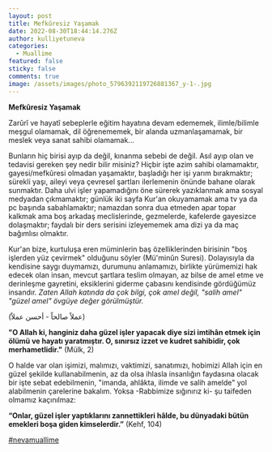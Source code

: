 ```yaml
---
layout: post
title: Mefkûresiz Yaşamak
date: 2022-08-30T18:44:14.276Z
author: kulliyetuneva
categories:
  - Muallime
featured: false
sticky: false
comments: true
image: /assets/images/photo_5796392119726881367_y-1-.jpg
---
```

<!--StartFragment-->

**Mefkûresiz Yaşamak**

Zarûrî ve hayatî sebeplerle eğitim hayatına devam edememek, ilimle/bilimle meşgul olamamak, dil öğrenememek, bir alanda uzmanlaşamamak, bir meslek veya sanat sahibi olamamak...

Bunların hiç birisi ayıp da değil, kınanma sebebi de değil. Asıl ayıp olan ve tedavisi gereken şey nedir bilir misiniz? Hiçbir işte azim sahibi olamamaktır, gayesi/mefkûresi olmadan yaşamaktır, başladığı her işi yarım bırakmaktır; sürekli yaşı, aileyi veya çevresel şartları [](<>)ilerlemenin önünde bahane olarak sunmaktır. Daha ulvi işler yapamadığını öne sürerek yazıklanmak ama sosyal medyadan çıkmamaktır; günlük iki sayfa Kur'an okuyamamak ama tv ya da pc başında sabahlamaktır; namazdan sonra dua etmeden apar topar kalkmak ama boş arkadaş meclislerinde, gezmelerde, kafelerde gayesizce dolaşmaktır; faydalı bir ders serisini izleyememek ama dizi ya da maç bağımlısı olmaktır.

Kur'an bize, kurtuluşa eren müminlerin baş özelliklerinden birisinin "boş işlerden yüz çevirmek" olduğunu söyler (Mü'minûn Suresi). Dolayısıyla da kendisine saygı duymamızı, durumunu anlamamızı, birlikte yürümemizi hak edecek olan insan, mevcut şartlara teslim olmayan, az bilse de amel etme ve derinleşme gayretini, eksiklerini giderme çabasını kendisinde gördüğümüz insandır. *Zaten Allah katında da çok bilgi, çok amel değil, "salih amel" "güzel amel" övgüye değer görülmüştür.*

(عملاً صالحاً - أحسن عملاً)

**"O Allah ki, hanginiz daha güzel işler yapacak diye sizi imtihân etmek için ölümü ve hayatı yaratmıştır. O, sınırsız izzet ve kudret sahibidir, çok merhametlidir."** (Mülk, 2)

O halde var olan işimizi, malımızı, vaktimizi, sanatımızı, hobimizi Allah için en güzel şekilde kullanabilmenin, az da olsa ihlasla insanlığın faydasına olacak bir işte sebat edebilmenin, "imanda, ahlâkta, ilimde ve salih amelde" yol alabilmenin çarelerine bakalım. Yoksa -Rabbimize sığınırız ki- şu taifeden olmamız kaçınılmaz:

**“Onlar, güzel işler yaptıklarını zannettikleri hâlde, bu dünyadaki bütün emekleri boşa giden kimselerdir.”** (Kehf, 104)

[\#nevamuallime](https://www.facebook.com/hashtag/nevamuallime?__eep__=6&__cft__[0]=AZU1Z3cQWQc4ktjakE8NgJbpXMz45QNdVQJHZPQ3iaS6g1IfsyzjKjRIBCanOGRhqnCgXNEBnCfmgjeqbaadKluJzCVNFwAcY0sxf0Atkk0DU67mScKE_VwoVBqNN0ICqJsaQfuuv1iVciN1CKBC8OJ0qiAQGuX_3BZU79q7mnHSvw&__tn__=*NK-R)

<!--EndFragment-->